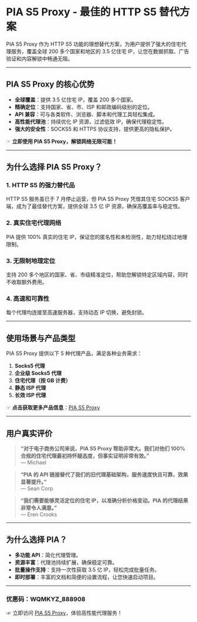 # PIA S5 Proxy - 最佳的 HTTP S5 替代方案

PIA S5 Proxy 作为 HTTP S5 功能的理想替代方案，为用户提供了强大的住宅代理服务，覆盖全球 200 多个国家和地区的 3.5 亿住宅 IP，让您在数据抓取、广告验证和内容解锁中畅通无阻。

---

## PIA S5 Proxy 的核心优势

- **全球覆盖**：提供 3.5 亿住宅 IP，覆盖 200 多个国家。
- **精确定位**：支持国家、省、市、ISP 和邮政编码级别的定位。
- **API 兼容**：可与各类软件、浏览器、脚本和代理工具轻松集成。
- **高性能代理池**：持续优化 IP 资源，过滤低效 IP，确保代理稳定性。
- **强大的安全性**：SOCKS5 和 HTTPS 协议支持，提供更高的隐私保护。

☞ **立即使用 PIA S5 Proxy，解锁网络无限可能！**

---

## 为什么选择 PIA S5 Proxy？

### **1. HTTP S5 的强力替代品**
HTTP S5 服务虽已于 7 月停止运营，但 PIA S5 Proxy 凭借其住宅 SOCKS5 客户端，成为了最佳替代方案，提供全球 3.5 亿 IP 资源，确保高覆盖率与稳定性。

### **2. 真实住宅代理网络**
PIA 提供 100% 真实的住宅 IP，保证您的匿名性和未检测性，助力轻松绕过地理限制。

### **3. 无限制地理定位**
支持 200 多个地区的国家、省、市级精准定位，帮助您解锁特定区域内容，同时不收取额外费用。

### **4. 高速和可靠性**
每个代理均连接至高速服务器，支持动态 IP 切换，避免封锁。

---

## 使用场景与产品类型

PIA S5 Proxy 提供以下 5 种代理产品，满足各种业务需求：

1. **Socks5 代理**  
2. **企业级 Socks5 代理**  
3. **住宅代理（按 GB 计费）**  
4. **静态 ISP 代理**  
5. **长效 ISP 代理**

☞ **点击获取更多产品信息**：[PIA S5 Proxy](https://bit.ly/proxy-seller-coupon)

---

## 用户真实评价

> **“对于电子商务公司来说，PIA S5 Proxy 帮助非常大。我们对他们 100% 合规的住宅代理最初持怀疑态度，但事实证明非常有效。”**  
— Michael

> **“PIA 的 API 链接替代了我们的旧代理基础架构，服务速度快且可靠，效果显著提升。”**  
— Sean Corp

> **“我们需要能够灵活定位的住宅 IP，以准确分析价格变动。PIA 的代理结果非常令人满意。”**  
— Eren Crooks

---

## 为什么选择 PIA？

- **多功能 API**：简化代理管理。
- **资源丰富**：代理池持续扩展，确保稳定可靠。
- **批量操作支持**：支持一次性获取 3.5 亿 IP，轻松完成批量任务。
- **即时部署**：丰富的文档和简便的设置流程，让您快速启动项目。

---

### **优惠码：WQMKYZ_888908**  
☞ 立即访问 [PIA S5 Proxy](https://bit.ly/proxy-seller-coupon)，体验高性能代理服务！
